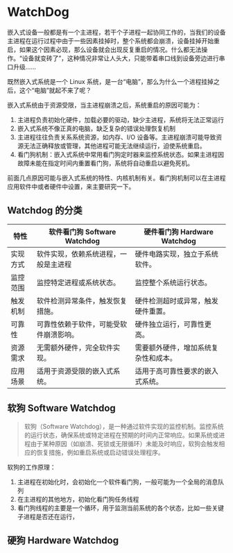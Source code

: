 # WatchDog

嵌入式设备一般都是有一个主进程，若干个子进程一起协同工作的，当我们的设备主进程在运行过程中由于一些因素挂掉时，整个系统都会崩溃，设备挂掉开始重启，如果这个因素必现，那么设备就会出现反复重启的情况。什么都无法操作。“设备就变砖了”，这种情况非常让人头大，只能带着串口线到设备旁边进行串口升级……

既然嵌入式系统是一个 Linux 系统，是一台“电脑”，那么为什么一个进程挂掉之后，这个“电脑”就起不来了呢？

嵌入式系统由于资源受限，当主进程崩溃之后，系统重启的原因可能为：

1. 主进程负责初始化硬件，加载必要的驱动，缺少主进程，系统将无法正常运行
2. 嵌入式系统不像正真的电脑，缺乏复杂的错误处理恢复机制
3. 主进程往往负责关系系统资源，如内存、I/O 设备等。主进程崩溃可能导致资源无法正确释放或管理，其他进程可能无法继续运行，迫使系统重启。
4. 看门狗机制：嵌入式系统中常用看门狗定时器来监控系统状态。如果主进程因故障未能在指定时间内重置看门狗，系统将自动重启以避免死机。

前面几点原因可能与嵌入式系统的特性、内核机制有关。看门狗机制可以在主进程应用软件中或者硬件中设置，来主要研究一下。

## Watchdog 的分类

|特性|软件看门狗 Software Watchdog |硬件看门狗 Hardware Watchdog|
|-|-|-|
|实现方式|软件实现，依赖系统进程，一般是主进程|硬件电路实现，独立于系统软件。|
|监控范围|监控特定进程或系统状态。|监控整个系统运行状态。|
|触发机制|软件检测异常条件，触发恢复措施。|硬件检测超时或异常，触发硬件重置。|
|可靠性|可靠性依赖于软件，可能受软件崩溃影响。|硬件独立运行，可靠性更高。|
|资源需求|无需额外硬件，完全软件实现。|需要额外硬件，增加系统复杂性和成本。|
|应用场景|适用于资源受限的嵌入式系统。|适用于高可靠性要求的嵌入式系统。|


## 软狗 Software Watchdog

> 软狗（Software Watchdog），是一种通过软件实现的监控机制。监控系统的运行状态，确保系统或特定进程在预期的时间内正常响应。如果系统或进程由于某种原因（如崩溃、死锁或无限循环）未能及时响应，软狗会触发相应的恢复措施，例如重启系统或启动错误处理程序。



软狗的工作原理：
1. 主进程在初始化时，会初始化一个软件看门狗，一般可能为一个全局的消息队列
2. 在主进程的其他地方，初始化看门狗任务线程
3. 看门狗线程的主要是一个循环，用于监测当前系统的各个状态，比如一些关键子进程是否还在运行，

## 硬狗 Hardware Watchdog


